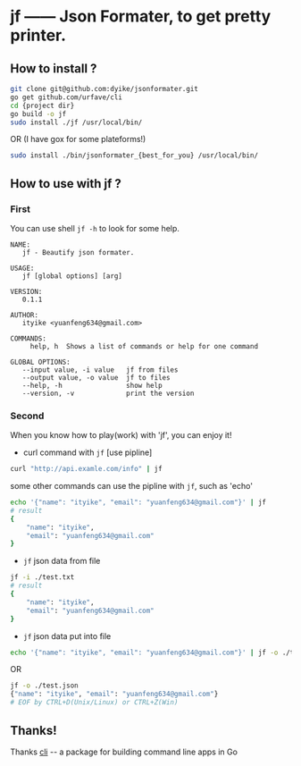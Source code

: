 # jf —— Json Formater, to get pretty printer.

## How to install ?

```bash
git clone git@github.com:dyike/jsonformater.git
go get github.com/urfave/cli
cd {project dir}
go build -o jf 
sudo install ./jf /usr/local/bin/
```

OR (I have gox for some plateforms!)

```bash
sudo install ./bin/jsonformater_{best_for_you} /usr/local/bin/
```

## How to use with jf ?

### First

You can use shell `jf -h` to look for some help.

```
NAME:
   jf - Beautify json formater.

USAGE:
   jf [global options] [arg]

VERSION:
   0.1.1

AUTHOR:
   ityike <yuanfeng634@gmail.com>

COMMANDS:
     help, h  Shows a list of commands or help for one command

GLOBAL OPTIONS:
   --input value, -i value   jf from files
   --output value, -o value  jf to files
   --help, -h                show help
   --version, -v             print the version
```

### Second

When you know how to play(work) with 'jf', you can enjoy it!
* curl command with `jf` [use pipline]
```bash
curl "http://api.examle.com/info" | jf 
```
some other commands can use the pipline with `jf`, such as 'echo'
```bash
echo '{"name": "ityike", "email": "yuanfeng634@gmail.com"}' | jf 
# result
{
    "name": "ityike",
    "email": "yuanfeng634@gmail.com"
}
```

* `jf` json data from file

```bash
jf -i ./test.txt
# result
{
    "name": "ityike",
    "email": "yuanfeng634@gmail.com"
}
```

* `jf` json data put into file

```bash 
echo '{"name": "ityike", "email": "yuanfeng634@gmail.com"}' | jf -o ./test.json
```

OR 
```bash
jf -o ./test.json
{"name": "ityike", "email": "yuanfeng634@gmail.com"}
# EOF by CTRL+D(Unix/Linux) or CTRL+Z(Win)
```

## Thanks!

Thanks [cli](https://github.com/urfave/cli) -- a package for building command line apps in Go